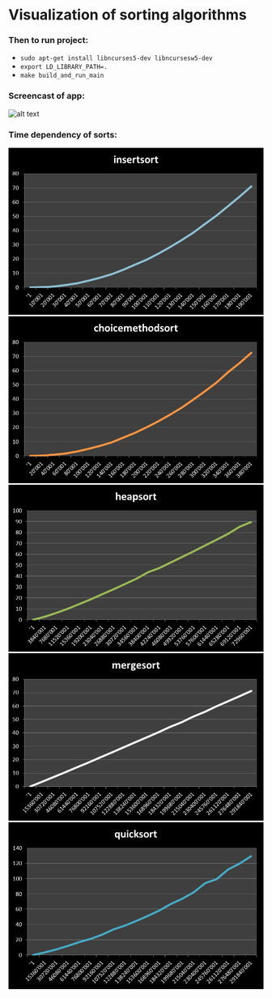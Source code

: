 # Visualization of sorting algorithms
### Then to run project:
- `sudo apt-get install libncurses5-dev libncursesw5-dev`
- `export LD_LIBRARY_PATH=.`
- `make build_and_run_main`

### Screencast of app:
![alt text](https://github.com/Acool4ik/Visualization-of-sorting-algorithms/blob/master/images/screencast.gif)
### Time dependency of sorts:
![alt text](https://github.com/Acool4ik/Visualization-of-sorting-algorithms/blob/master/images/insertsort.jpg)
![alt text](https://github.com/Acool4ik/Visualization-of-sorting-algorithms/blob/master/images/choicemethodsort.jpg)
![alt text](https://github.com/Acool4ik/Visualization-of-sorting-algorithms/blob/master/images/heapsort.jpg)
![alt text](https://github.com/Acool4ik/Visualization-of-sorting-algorithms/blob/master/images/mergesort.jpg)
![alt text](https://github.com/Acool4ik/Visualization-of-sorting-algorithms/blob/master/images/quicksort.jpg)
